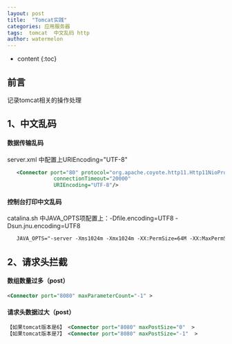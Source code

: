 ```yaml
---
layout: post
title:  "Tomcat实践"
categories: 应用服务器
tags:  tomcat  中文乱码 http
author: watermelon
---
```

* content
{:toc}

## 前言
记录tomcat相关的操作处理



## 1、中文乱码
#### 数据传输乱码 
 
server.xml 中配置上URIEncoding="UTF-8"
```xml
   <Connector port="80" protocol="org.apache.coyote.http11.Http11NioProtocol"
               connectionTimeout="20000"
			   URIEncoding="UTF-8"/>
```

#### 控制台打印中文乱码  
catalina.sh 中JAVA_OPTS项配置上：-Dfile.encoding=UTF8 -Dsun.jnu.encoding=UTF8

```xml
   JAVA_OPTS="-server -Xms1024m -Xmx1024m -XX:PermSize=64M -XX:MaxPermSize=128m -Dfile.encoding=UTF8 -Dsun.jnu.encoding=UTF8"
```

## 2、请求头拦截
#### 数组数量过多（post）
```xml
<Connector port="8080" maxParameterCount="-1" >
```
#### 请求头数据过大（post）
```xml
【如果tomcat版本是6】 <Connector port="8080" maxPostSize="0"  >
【如果tomcat版本是7】 <Connector port="8080" maxPostSize="-1"  >
```


